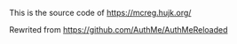 This is the source code of https://mcreg.hujk.org/  

Rewrited from https://github.com/AuthMe/AuthMeReloaded
